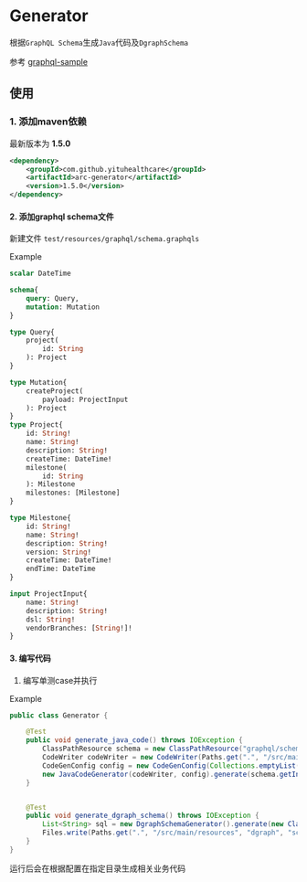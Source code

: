 # Generator

根据`GraphQL Schema`生成`Java`代码及`DgraphSchema`

参考 [graphql-sample](./generator/src/test/java/ai/care/arc/generator/codegen/GeneratorIntegralTest.java)

## 使用

### 1. 添加maven依赖

最新版本为 **1.5.0**

```xml
<dependency>
    <groupId>com.github.yituhealthcare</groupId>
    <artifactId>arc-generator</artifactId>
    <version>1.5.0</version>
</dependency>
```
#### 2. 添加graphql schema文件 

新建文件 `test/resources/graphql/schema.graphqls`

Example

```graphql
scalar DateTime

schema{
    query: Query,
    mutation: Mutation
}

type Query{
    project(
        id: String
    ): Project
}

type Mutation{
    createProject(
        payload: ProjectInput
    ): Project
}
type Project{
    id: String!
    name: String!
    description: String!
    createTime: DateTime!
    milestone(
        id: String
    ): Milestone
    milestones: [Milestone]
}

type Milestone{
    id: String!
    name: String!
    description: String!
    version: String!
    createTime: DateTime!
    endTime: DateTime
}

input ProjectInput{
    name: String!
    description: String!
    dsl: String!
    vendorBranches: [String!]!
}
```

#### 3. 编写代码

1. 编写单测case并执行

Example

```java
public class Generator {

    @Test
    public void generate_java_code() throws IOException {
        ClassPathResource schema = new ClassPathResource("graphql/schema.graphqls");
        CodeWriter codeWriter = new CodeWriter(Paths.get(".", "/src/main/java"));
        CodeGenConfig config = new CodeGenConfig(Collections.emptyList());
        new JavaCodeGenerator(codeWriter, config).generate(schema.getInputStream(), "com.github.yituhealthcare.arc.samplegenerator");
    }


    @Test
    public void generate_dgraph_schema() throws IOException {
        List<String> sql = new DgraphSchemaGenerator().generate(new ClassPathResource("graphql/schema.graphqls").getInputStream());
        Files.write(Paths.get(".", "/src/main/resources", "dgraph", "schema.dgraph"), sql);
    }
}

```

运行后会在根据配置在指定目录生成相关业务代码